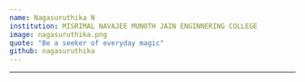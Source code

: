 ```yaml
---
name: Nagasuruthika N
institution: MISRIMAL NAVAJEE MUNOTH JAIN ENGINNERING COLLEGE
image: nagasuruthika.png
quote: "Be a seeker of everyday magic"
github: nagasuruthika
---
```

---
